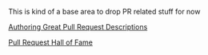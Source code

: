 
This is kind of a base area to drop PR related stuff for now

[Authoring Great Pull Request Descriptions](alkoclick/words/Authoring%20Great%20Pull%20Request%20Descriptions.md)

[Pull Request Hall of Fame](alkoclick/words/Pull%20Request%20Hall%20of%20Fame.md)